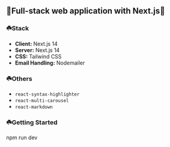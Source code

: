 ## 🍎Full-stack web application with Next.js🍎

### ☘️Stack

- **Client:** Next.js 14 <br/>
- **Server:** Next.js 14 <br/>
- **CSS:** Tailwind CSS <br/>
- **Email Handling:** Nodemailer <br/>


### ☘️Others
- `react-syntax-highlighter`
- `react-multi-carousel`
- `react-markdown`


### ☘️Getting Started

npm run dev
